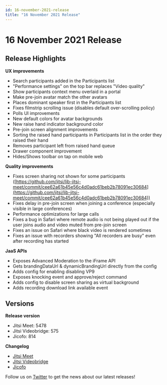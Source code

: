 ```yaml
---
id: 16-november-2021-release
title: "16 November 2021 Release"
---
```


# 16 November 2021 Release

## Release Highlights

**UX improvements**

* Search participants added in the Participants list
* "Performance settings" on the top bar replaces "Video quality"
* Show participants context menu overlaid in a portal
* Make pre-join avatar match the other avatars
* Places dominant speaker first in the Participants list
* Fixes filmstrip scrolling issue (disables default over-scrolling policy)
* Polls UI improvements
* New default colors for avatar backgrounds
* New raise hand indicator background color
* Pre-join screen alignment improvements
* Sorting the raised hand participants in Participants list in the order they raised their hand
* Removes participant left from raised hand queue
* Drawer component improvement
* Hides/Shows toolbar on tap on mobile web

**Quality improvements**

* Fixes screen sharing not shown for some participants ([https://github.com/jitsi/lib-jitsi-meet/commit/cee62a61b45e56c4d0adc61beb2b78091ec30684](https://github.com/jitsi/lib-jitsi-meet/commit/cee62a61b45e56c4d0adc61beb2b78091ec30684))
* Fixes delay in pre-join screen when joining a conference (especially visible in large conferences)
* Performance optimizations for large calls
* Fixes a bug in Safari where remote audio is not being played out if the user joins audio and video muted from pre-join screen
* Fixes an issue on Safari where black video is rendered sometimes
* Fixes an issue with recorders showing "All recorders are busy" even after recording has started

**JaaS APIs**

* Exposes Advanced Moderation to the iFrame API
* Gets brandingDataUrl & dynamicBrandingUrl directly from the config
* Adds config for enabling disabling VP9
* Exposes knocking event and approve/reject command
* Adds config to disable screen sharing as virtual background
* Adds recording download link available event

## Versions

**Release version**

* Jitsi Meet: 5478
* Jitsi Videobridge: 575
* Jicofo: 814

**Changelog**

* [Jitsi Meet](https://github.com/jitsi/jitsi-meet/compare/release-5415-br...release-5478-br)
* [Jitsi Videobridge](https://github.com/jitsi/jitsi-videobridge/compare/b802be83...ae3ffe7e)
* [Jicofo](https://github.com/jitsi/jicofo/compare/798...814)

Follow us on [Twitter](https://twitter.com/JaaSOfficial) to get the news about our latest releases!
